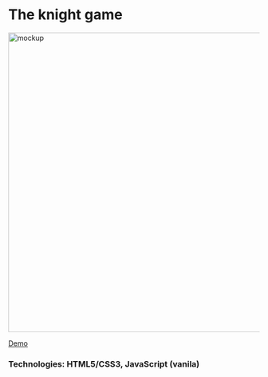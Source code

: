 # The knight game

<img src="https://cdn.glitch.global/b796fac7-8be1-47ea-bf80-36d588d7054b/mock16.png?v=1706743585734" alt="mockup" width="600px">

[Demo](https://js-module12-game-darla.netlify.app/)

<h3>Technologies: HTML5/CSS3, JavaScript (vanila)</h3>